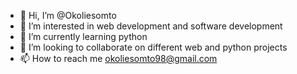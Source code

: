 - 👋 Hi, I’m @Okoliesomto
- 👀 I’m interested in web development and software development 
- 🌱 I’m currently learning python
- 💞️ I’m looking to collaborate on different web  and python projects
- 📫 How to reach me okoliesomto98@gmail.com

<!---
Okoliesomto/Okoliesomto is a ✨ special ✨ repository because its `README.md` (this file) appears on your GitHub profile.
You can click the Preview link to take a look at your changes.
--->
